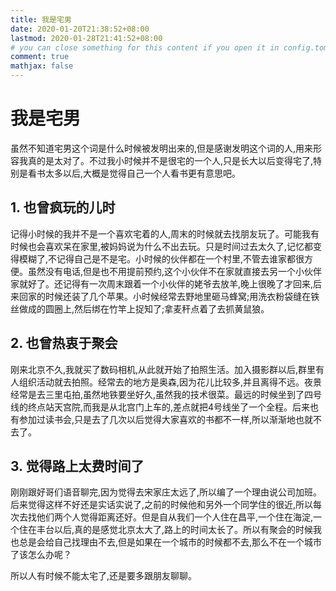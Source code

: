```yaml
---
title: 我是宅男
date: 2020-01-20T21:38:52+08:00
lastmod: 2020-01-28T21:41:52+08:00
# you can close something for this content if you open it in config.toml.
comment: true
mathjax: false
---
```



# 我是宅男

虽然不知道宅男这个词是什么时候被发明出来的,但是感谢发明这个词的人,用来形容我真的是太对了。不过我小时候并不是很宅的一个人,只是长大以后变得宅了,特别是看书太多以后,大概是觉得自己一个人看书更有意思吧。

## 1. 也曾疯玩的儿时

记得小时候的我并不是一个喜欢宅着的人,周末的时候就去找朋友玩了。可能我有时候也会喜欢呆在家里,被妈妈说为什么不出去玩。只是时间过去太久了,记忆都变得模糊了,不记得自己是不是宅。小时候的伙伴都在一个村里,不管去谁家都很方便。虽然没有电话,但是也不用提前预约,这个小伙伴不在家就直接去另一个小伙伴家就好了。还记得有一次周末跟着一个小伙伴的姥爷去放羊,晚上很晚了才回来,后来回家的时候还装了几个苹果。小时候经常去野地里砸马蜂窝;用洗衣粉袋缝在铁丝做成的圆圈上,然后绑在竹竿上捉知了;拿麦秆点着了去抓黄鼠狼。

## 2. 也曾热衷于聚会

刚来北京不久,我就买了数码相机,从此就开始了拍照生活。加入摄影群以后,群里有人组织活动就去拍照。经常去的地方是奥森,因为花儿比较多,并且离得不远。夜景经常是去三里屯拍,虽然地铁要坐好久,虽然我的技术很菜。最远的时候坐到了四号线的终点站天宫院,而我是从北宫门上车的,差点就把4号线坐了一个全程。后来也有参加过读书会,只是去了几次以后觉得大家喜欢的书都不一样,所以渐渐地也就不去了。

## 3. 觉得路上太费时间了

刚刚跟好哥们语音聊完,因为觉得去宋家庄太远了,所以编了一个理由说公司加班。后来觉得这样不好还是实话实说了,之前的时候他和另外一个同学住的很近,所以每次去找他们两个人觉得距离还好。但是自从我们一个人住在昌平,一个住在海淀,一个住在丰台以后,真的是感觉北京太大了,路上的时间太长了。所以有聚会的时候我也总是会给自己找理由不去,但是如果在一个城市的时候都不去,那么不在一个城市了该怎么办呢？

所以人有时候不能太宅了,还是要多跟朋友聊聊。

